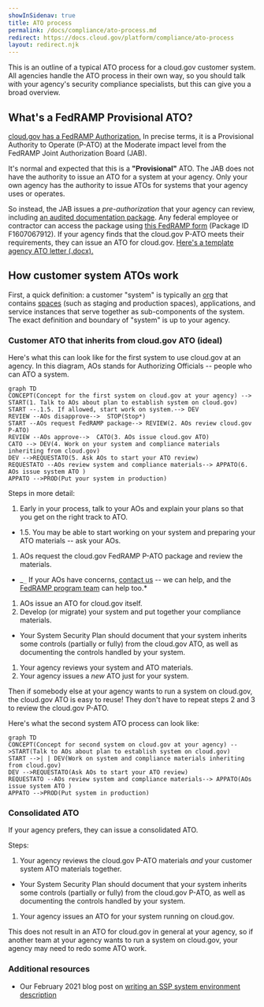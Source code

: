 ```yaml
---
showInSidenav: true
title: ATO process
permalink: /docs/compliance/ato-process.md
redirect: https://docs.cloud.gov/platform/compliance/ato-process
layout: redirect.njk
---
```


This is an outline of a typical ATO process for a cloud.gov customer system. All agencies handle the ATO process in their own way, so you should talk with your agency's security compliance specialists, but this can give you a broad overview.

## What's a FedRAMP Provisional ATO?

[cloud.gov has a FedRAMP Authorization.](https://marketplace.fedramp.gov/#/product/18f-cloudgov?sort=productName) In precise terms, it is a Provisional Authority to Operate (P-ATO) at the Moderate impact level from the FedRAMP Joint Authorization Board (JAB).

It's normal and expected that this is a **"Provisional"** ATO. The JAB does not have the authority to issue an ATO for a system at your agency. Only your own agency has the authority to issue ATOs for systems that your agency uses or operates.

So instead, the JAB issues a _pre-authorization_ that your agency can review, including [an audited documentation package](/docs/overview/fedramp-tracker). Any federal employee or contractor can access the package using [this FedRAMP form](https://www.fedramp.gov/assets/resources/documents/Agency_Package_Request_Form.pdf) (Package ID F1607067912). If your agency finds that the cloud.gov P-ATO meets their requirements, they can issue an ATO for cloud.gov. [Here's a template agency ATO letter (.docx).](https://s3.amazonaws.com/sitesusa/wp-content/uploads/sites/482/2017/03/FedRAMP-ATO-Letter-Template-v1.0.docx)

## How customer system ATOs work

First, a quick definition: a customer "system" is typically an [org](http://docs.cloudfoundry.org/concepts/roles.html#orgs) that contains [spaces](http://docs.cloudfoundry.org/concepts/roles.html#spaces) (such as staging and production spaces), applications, and service instances that serve together as sub-components of the system. The exact definition and boundary of "system" is up to your agency.

### Customer ATO that inherits from cloud.gov ATO (ideal)

Here's what this can look like for the first system to use cloud.gov at an agency. In this diagram, AOs stands for Authorizing Officials -- people who can ATO a system.

```mermaid
graph TD
CONCEPT(Concept for the first system on cloud.gov at your agency) --> START(1. Talk to AOs about plan to establish system on cloud.gov)
START --.1.5. If allowed, start work on system.--> DEV
REVIEW --AOs disapprove-->  STOP(Stop*)
START --AOs request FedRAMP package--> REVIEW(2. AOs review cloud.gov P-ATO)
REVIEW --AOs approve-->  CATO(3. AOs issue cloud.gov ATO)
CATO --> DEV(4. Work on your system and compliance materials inheriting from cloud.gov)
DEV -->REQUESTATO(5. Ask AOs to start your ATO review)
REQUESTATO --AOs review system and compliance materials--> APPATO(6. AOs issue system ATO )
APPATO -->PROD(Put your system in production)
```

Steps in more detail:

1. Early in your process, talk to your AOs and explain your plans so that you get on the right track to ATO.

- 1.5. You may be able to start working on your system and preparing your ATO materials -- ask your AOs.

1. AOs request the cloud.gov FedRAMP P-ATO package and review the materials.

- _`_` If your AOs have concerns, [contact us](/docs/help/) -- we can help, and the [FedRAMP program team](https://www.fedramp.gov/) can help too.\*

1. AOs issue an ATO for cloud.gov itself.
1. Develop (or migrate) your system and put together your compliance materials.

- Your System Security Plan should document that your system inherits some controls (partially or fully) from the cloud.gov ATO, as well as documenting the controls handled by your system.

1. Your agency reviews your system and ATO materials.
1. Your agency issues a _new_ ATO just for your system.

Then if somebody else at your agency wants to run a system on cloud.gov, the cloud.gov ATO is easy to reuse! They don't have to repeat steps 2 and 3 to review the cloud.gov P-ATO.

Here's what the second system ATO process can look like:

```mermaid
graph TD
CONCEPT(Concept for second system on cloud.gov at your agency) -->START(Talk to AOs about plan to establish system on cloud.gov)
START -->| | DEV(Work on system and compliance materials inheriting from cloud.gov)
DEV -->REQUESTATO(Ask AOs to start your ATO review)
REQUESTATO --AOs review system and compliance materials--> APPATO(AOs issue system ATO )
APPATO -->PROD(Put system in production)
```

### Consolidated ATO

If your agency prefers, they can issue a consolidated ATO.

Steps:

1. Your agency reviews the cloud.gov P-ATO materials _and_ your customer system ATO materials together.

- Your System Security Plan should document that your system inherits some controls (partially or fully) from the cloud.gov P-ATO, as well as documenting the controls handled by your system.

1. Your agency issues an ATO for your system running on cloud.gov.

This does not result in an ATO for cloud.gov in general at your agency, so if another team at your agency wants to run a system on cloud.gov, your agency may need to redo some ATO work.

### Additional resources

- Our February 2021 blog post on [writing an SSP system environment description](/posts/2021-02-17-writing_a_cloud-gov_ssp_system_environment)
